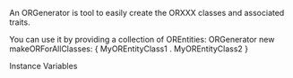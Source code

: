 An ORGenerator is tool to easily create the ORXXX classes and associated traits.

You can use it by providing a collection of OREntities: 
	ORGenerator new  
	makeORForAllClasses: { MyOREntityClass1 . MyOREntityClass2 }

Instance Variables
